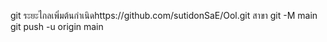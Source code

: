 git ระยะไกลเพิ่มต้นกำเนิดhttps://github.com/sutidonSaE/Ool.git
สาขา git -M main 
git push -u origin main
